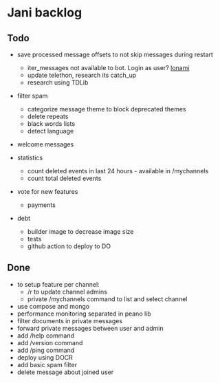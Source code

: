 # Jani backlog

## Todo

- save processed message offsets to not skip messages during restart
  - iter_messages not available to bot. Login as user? [lonami](https://t.me/TelethonChat/312114)
  - update telethon, research its catch_up
  - research using TDLib

- filter spam
  - categorize message theme to block deprecated themes
  - delete repeats
  - black words lists
  - detect language

- welcome messages

- statistics
  - count deleted events in last 24 hours - available in /mychannels
  - count total deleted events

- vote for new features
  - payments

- debt
  - builder image to decrease image size
  - tests
  - github action to deploy to DO

## Done

- to setup feature per channel:
  - /r to update channel admins
  - private /mychannels command to list and select channel
- use compose and mongo
- performance monitoring separated in peano lib
- filter documents in private messages
- forward private messages between user and admin
- add /help command
- add /version command
- add /ping command
- deploy using DOCR
- add basic spam filter
- delete message about joined user
